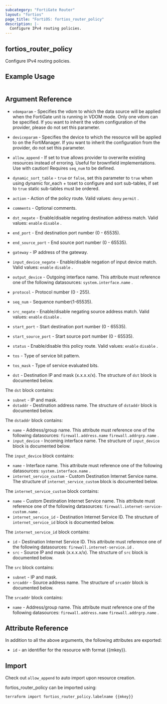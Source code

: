 ```yaml
---
subcategory: "FortiGate Router"
layout: "fortios"
page_title: "FortiOS: fortios_router_policy"
description: |-
  Configure IPv4 routing policies.
---
```


## fortios_router_policy
Configure IPv4 routing policies.

## Example Usage

```hcl

```

## Argument Reference
* `vdomparam` - Specifies the vdom to which the data source will be applied when the FortiGate unit is running in VDOM mode. Only one vdom can be specified. If you want to inherit the vdom configuration of the provider, please do not set this parameter.
* `deviceparam` - Specifies the device to which the resource will be applied to on the FortiManager. If you want to inherit the configuration from the provider, do not set this parameter.
* `allow_append` - If set to true allows provider to overwrite existing resources instead of erroring. Useful for brownfield implementations. Use with caution! Requires `seq_num` to be defined.
* `dynamic_sort_table` - `true` or `false`, set this parameter to `true` when using dynamic for_each + toset to configure and sort sub-tables, if set to `true` static sub-tables must be ordered.

* `action` - Action of the policy route. Valid values: `deny` `permit` .
* `comments` - Optional comments.
* `dst_negate` - Enable/disable negating destination address match. Valid values: `enable` `disable` .
* `end_port` - End destination port number (0 - 65535).
* `end_source_port` - End source port number (0 - 65535).
* `gateway` - IP address of the gateway.
* `input_device_negate` - Enable/disable negation of input device match. Valid values: `enable` `disable` .
* `output_device` - Outgoing interface name. This attribute must reference one of the following datasources: `system.interface.name` .
* `protocol` - Protocol number (0 - 255).
* `seq_num` - Sequence number(1-65535).
* `src_negate` - Enable/disable negating source address match. Valid values: `enable` `disable` .
* `start_port` - Start destination port number (0 - 65535).
* `start_source_port` - Start source port number (0 - 65535).
* `status` - Enable/disable this policy route. Valid values: `enable` `disable` .
* `tos` - Type of service bit pattern.
* `tos_mask` - Type of service evaluated bits.
* `dst` - Destination IP and mask (x.x.x.x/x). The structure of `dst` block is documented below.

The `dst` block contains:

* `subnet` - IP and mask.
* `dstaddr` - Destination address name. The structure of `dstaddr` block is documented below.

The `dstaddr` block contains:

* `name` - Address/group name. This attribute must reference one of the following datasources: `firewall.address.name` `firewall.addrgrp.name` .
* `input_device` - Incoming interface name. The structure of `input_device` block is documented below.

The `input_device` block contains:

* `name` - Interface name. This attribute must reference one of the following datasources: `system.interface.name` .
* `internet_service_custom` - Custom Destination Internet Service name. The structure of `internet_service_custom` block is documented below.

The `internet_service_custom` block contains:

* `name` - Custom Destination Internet Service name. This attribute must reference one of the following datasources: `firewall.internet-service-custom.name` .
* `internet_service_id` - Destination Internet Service ID. The structure of `internet_service_id` block is documented below.

The `internet_service_id` block contains:

* `id` - Destination Internet Service ID. This attribute must reference one of the following datasources: `firewall.internet-service.id` .
* `src` - Source IP and mask (x.x.x.x/x). The structure of `src` block is documented below.

The `src` block contains:

* `subnet` - IP and mask.
* `srcaddr` - Source address name. The structure of `srcaddr` block is documented below.

The `srcaddr` block contains:

* `name` - Address/group name. This attribute must reference one of the following datasources: `firewall.address.name` `firewall.addrgrp.name` .

## Attribute Reference

In addition to all the above arguments, the following attributes are exported:
* `id` - an identifier for the resource with format {{mkey}}.

## Import

Check out `allow_append` to auto import upon resource creation.

fortios_router_policy can be imported using:
```sh
terraform import fortios_router_policy.labelname {{mkey}}
```

